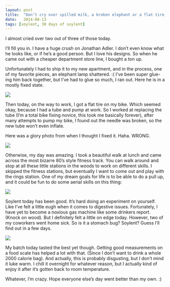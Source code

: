```yaml
---
layout: post
title:  "Don’t cry over spilled milk, a broken elephant or a flat tire."
date:   2014-08-13
tags: [soylent, 30 days of soylent]
---
```


I almost cried over two out of three of those today.

I’ll fill you in. I have a huge crush on Jonathan Adler. I don’t even know what he looks like, or if he’s a good person. But I love his designs. So when he came out with a cheaper department store line, I bought a ton up. 

Unfortunately I had to ship it to my new apartment, and in the process, one of my favorite pieces, an elephant lamp shattered. :( I’ve been super glue-ing him back together, but I’ve had to glue so much, I ran out. Here he is in a mostly fixed state. 

![](https://lh6.googleusercontent.com/-DkiXGQnn_L0/U-uOF9toaII/AAAAAAAAHCc/JmSyqfB2evk/w837-h716-no/IMG_2724.JPG)

Then today, on the way to work, I got a flat tire on my bike. Which seemed okay, because I had a tube and pump at work. So I worked at replacing the tube (I’m a total bike fixing novice, this took me basically forever), after many attempts to pump my bike, I found out the needle was broken, so the new tube won’t even inflate. 

Here was a glory photo from when I thought I fixed it. Haha. WRONG.

![](https://lh3.googleusercontent.com/6ghX3zG0Q0a58C0eR-EJHKXSITQEi6rSTgHfdROCIDA=w567-h716-no)

Otherwise, my day was amazing. I took a beautiful walk at lunch and came across the most bizarre 80’s style fitness track. You can walk around and stop at all these little stations in the woods to work on different skills. I skipped the fitness stations, but eventually I want to come out and play with the rings station. One of my dream goals for life is to be able to do a pull up, and it could be fun to do some aerial skills on this thing:

![](https://lh5.googleusercontent.com/loAPNvxCXKdujF5v10SSvcMQfggSCx50DhhmToaDzKs=w567-h716-no)

Soylent today has been good. It’s hard doing an experiment on yourself. Like I’ve felt a little eugh when it comes to digestive issues. Fortunately, I have yet to become a noxious gas machine like some drinkers report. (Knock on wood). But I definitely felt a little on edge today. However, two of my coworkers went home sick. So is it a stomach bug? Soylent? Guess I’ll find out in a few days.

![](https://lh4.googleusercontent.com/-63QYJDPwtOc/U-uQM0rbulI/AAAAAAAAHGY/n8WIgvAJfuE/w548-h716-no/IMG_2727.JPG)

My batch today tasted the best yet though. Getting good measurements on a food scale has helped a lot with that. (Since I don’t want to drink a whole 2000 calorie bag). And actually, this is probably disgusting, but I don’t mind it luke warm. I chill it overnight for whatever reason, but I actually kind of enjoy it after it’s gotten back to room temperature. 

Whatever, I’m crazy. Hope everyone else’s day went better than my own. :)
